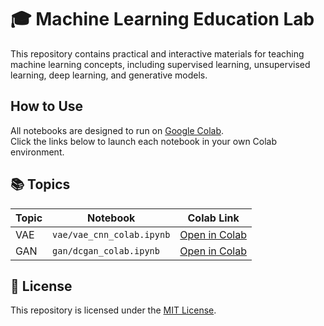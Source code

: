 # 🎓 Machine Learning Education Lab

This repository contains practical and interactive materials for teaching machine learning concepts, including supervised learning, unsupervised learning, deep learning, and generative models.

## How to Use

All notebooks are designed to run on [Google Colab](https://colab.research.google.com).  
Click the links below to launch each notebook in your own Colab environment.

## 📚 Topics

| Topic | Notebook | Colab Link |
|-------|----------|------------|
| VAE | `vae/vae_cnn_colab.ipynb` | [Open in Colab](https://colab.research.google.com/github/youngho-edu/ml-edu-lab/blob/main/vae/vae-cnn-colab.ipynb) |
| GAN | `gan/dcgan_colab.ipynb` | [Open in Colab](https://colab.research.google.com/github/youngho-edu/ml-edu-lab/blob/main/gan/gan-cnn-colab.ipynb) |

## 📜 License

This repository is licensed under the [MIT License](LICENSE).

